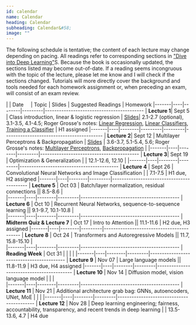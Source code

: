 ```yaml
---
id: calendar
name: Calendar
heading: Calendar
subheading: Calendar&#58;
image: ""
---
```


The following schedule is tentative; the content of each lecture may change depending on pacing. All readings refer to corresponding sections in ["Dive into Deep Learning"](https://d2l.ai/)S. Because the book is occasionally updated, the sections listed may become out-of-date. If a reading seems incongruous with the topic of the lecture, please let me know and I will check if the sections changed. Tutorials will more directly cover the background and tools needed for each homework assignment or, when preceding an exam, will consist of an exam review.


|       | Date&nbsp;&nbsp;&nbsp;&nbsp;    | Topic | Slides | Suggested Readings  | Homework
|-------|----|--------|---------|------------------------------------------
| **Lecture&nbsp;1**| Sept 5 | 	Class introduction, linear & logistic regression | [Slides](assets/slides/LEC1.pdf)| 2.1-2.7 (optional), 3.1-3.5, 4.1-4.5; Roger Grosse's notes: [Linear Regression](assets/readings/L01a.pdf), [Linear Classifiers](assets/readings/L01b.pdf), [Training a Classifier](assets/readings/L01c.pdf) | H1 assigned
|-------|----|--------|---------|---------|------------------------------------------
| **Lecture&nbsp;2**| Sept 12  | Multilayer Perceptrons & Backpropagation | [Slides](assets/slides/Lec2.pdf) | 3.6-3.7, 5.1-5.4, 5.6; Roger Grosse's notes: [Multilayer Perceptrons](assets/readings/L02a.pdf), [Backpropagation](assets/readings/L02b.pdf)  | 
|-------|----|--------|---------|------------------------------------------
| **Lecture&nbsp;3**| Sept 19  | Optimization & Generalization | | 12.1-12.6, 12.10  | 
|-------|----|--------|---------|------------------------------------------
| **Lecture&nbsp;4** | Sept 26 | 	Convolutional Neural Networks and Image Classification  | | 	7.1-7.5 |  H1 due, H2 assigned
|-------|----|--------|---------|------------------------------------------
| **Lecture&nbsp;5** | Oct 03  | Batch/layer normalization, residual connections ||   8.5-8.6  |  
|-------|----|--------|---------|------------------------------------------
| **Lecture&nbsp;6** | Oct 10  | Recurrent Neural Networks, sequence-to-sequence learning ||  9.1-9.7, 10.1-10.8	  |  
|-------|----|--------|---------|------------------------------------------
| **Midterm Quiz & Lecture 7** | Oct 17  | Intro to Attention  || 11.1-11.6 | H2 due, H3 assigned
|-------|----|--------|---------|------------------------------------------
| **Lecture&nbsp;8** | Oct 24  | Transformers and Autoregressive Models   ||   11.7, 15.8-15.10   |  
|-------|----|--------|---------|------------------------------------------
| **Reading Week** | Oct 31  | |   |  | 
|-------|----|--------|---------|------------------------------------------
| **Lecture&nbsp;9** | Nov 07  | Large language models ||  11.8-11.9 |  H3 due, H4 assigned
|-------|----|--------|---------|------------------------------------------
| **Lecture&nbsp;10** | Nov 14  | 	Diffusion model, vision language model | |   |  
|-------|----|--------|---------|------------------------------------------
| **Lecture&nbsp;11** | Nov 21  | Additional architecture grab bag: GNNs, autoencoders, UNet, MoE  | |  |
|-------|----|--------|---------|------------------------------------------
| **Lecture&nbsp;12** | Nov 28  | Deep learning engineering; fairness, accountability, transparency, and recent trends in deep learning  | |  13.5-13.6, 4.7  |  	H4 due
